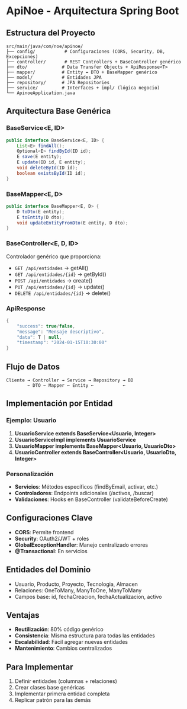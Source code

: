 # ApiNoe - Arquitectura Spring Boot

## Estructura del Proyecto
```
src/main/java/com/noe/apinoe/
├── config/           # Configuraciones (CORS, Security, DB, Excepciones)
├── controller/       # REST Controllers + BaseController genérico
├── dto/             # Data Transfer Objects + ApiResponse<T>
├── mapper/          # Entity ↔ DTO + BaseMapper genérico  
├── model/           # Entidades JPA
├── repository/      # JPA Repositories
├── service/         # Interfaces + impl/ (lógica negocio)
└── ApinoeApplication.java
```

## Arquitectura Base Genérica

### BaseService<E, ID>
```java
public interface BaseService<E, ID> {
    List<E> findAll();
    Optional<E> findById(ID id);
    E save(E entity);
    E update(ID id, E entity);
    void deleteById(ID id);
    boolean existsById(ID id);
}
```

### BaseMapper<E, D>
```java
public interface BaseMapper<E, D> {
    D toDto(E entity);
    E toEntity(D dto);
    void updateEntityFromDto(E entity, D dto);
}
```

### BaseController<E, D, ID>
Controlador genérico que proporciona:
- `GET /api/entidades` → getAll()
- `GET /api/entidades/{id}` → getById()
- `POST /api/entidades` → create()
- `PUT /api/entidades/{id}` → update()
- `DELETE /api/entidades/{id}` → delete()

### ApiResponse<T>
```java
{
    "success": true/false,
    "message": "Mensaje descriptivo",
    "data": T | null,
    "timestamp": "2024-01-15T10:30:00"
}
```

## Flujo de Datos
```
Cliente → Controller → Service → Repository → BD
        ← DTO ← Mapper ← Entity ←           ←
```

## Implementación por Entidad

### Ejemplo: Usuario
1. **UsuarioService extends BaseService<Usuario, Integer>**
2. **UsuarioServiceImpl implements UsuarioService** 
3. **UsuarioMapper implements BaseMapper<Usuario, UsuarioDto>**
4. **UsuarioController extends BaseController<Usuario, UsuarioDto, Integer>**

### Personalización
- **Servicios**: Métodos específicos (findByEmail, activar, etc.)
- **Controladores**: Endpoints adicionales (/activos, /buscar)
- **Validaciones**: Hooks en BaseController (validateBeforeCreate)

## Configuraciones Clave
- **CORS**: Permite frontend
- **Security**: OAuth2/JWT + roles
- **GlobalExceptionHandler**: Manejo centralizado errores
- **@Transactional**: En servicios

## Entidades del Dominio
- Usuario, Producto, Proyecto, Tecnologia, Almacen
- Relaciones: OneToMany, ManyToOne, ManyToMany
- Campos base: id, fechaCreacion, fechaActualizacion, activo

## Ventajas
- **Reutilización**: 80% código genérico
- **Consistencia**: Misma estructura para todas las entidades
- **Escalabilidad**: Fácil agregar nuevas entidades
- **Mantenimiento**: Cambios centralizados

## Para Implementar
1. Definir entidades (columnas + relaciones)
2. Crear clases base genéricas
3. Implementar primera entidad completa
4. Replicar patrón para las demás